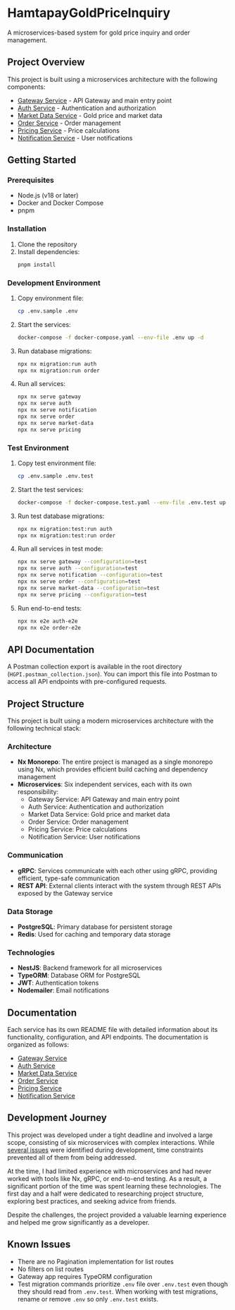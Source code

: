 # HamtapayGoldPriceInquiry

A microservices-based system for gold price inquiry and order management.

## Project Overview

This project is built using a microservices architecture with the following components:

-   [Gateway Service](./apps/gateway/README.md) - API Gateway and main entry point
-   [Auth Service](./apps/auth/README.md) - Authentication and authorization
-   [Market Data Service](./apps/market-data/README.md) - Gold price and market data
-   [Order Service](./apps/order/README.md) - Order management
-   [Pricing Service](./apps/pricing/README.md) - Price calculations
-   [Notification Service](./apps/notification/README.md) - User notifications

## Getting Started

### Prerequisites

-   Node.js (v18 or later)
-   Docker and Docker Compose
-   pnpm

### Installation

1. Clone the repository
2. Install dependencies:
    ```sh
    pnpm install
    ```

### Development Environment

1. Copy environment file:

    ```sh
    cp .env.sample .env
    ```

2. Start the services:

    ```sh
    docker-compose -f docker-compose.yaml --env-file .env up -d
    ```

3. Run database migrations:

    ```sh
    npx nx migration:run auth
    npx nx migration:run order
    ```

4. Run all services:

    ```sh
    npx nx serve gateway
    npx nx serve auth
    npx nx serve notification
    npx nx serve order
    npx nx serve market-data
    npx nx serve pricing
    ```

### Test Environment

1.  Copy test environment file:

    ```sh
    cp .env.sample .env.test
    ```

2.  Start the test services:

    ```sh
    docker-compose -f docker-compose.test.yaml --env-file .env.test up -d
    ```

3.  Run test database migrations:

    ```sh
    npx nx migration:test:run auth
    npx nx migration:test:run order
    ```

4.  Run all services in test mode:

    ```sh
    npx nx serve gateway --configuration=test
    npx nx serve auth --configuration=test
    npx nx serve notification --configuration=test
    npx nx serve order --configuration=test
    npx nx serve market-data --configuration=test
    npx nx serve pricing --configuration=test
    ```

5.  Run end-to-end tests:
    ```sh
    npx nx e2e auth-e2e
    npx nx e2e order-e2e
    ```

## API Documentation

A Postman collection export is available in the root directory (`HGPI.postman_collection.json`). You can import this file into Postman to access all API endpoints with pre-configured requests.

## Project Structure

This project is built using a modern microservices architecture with the following technical stack:

### Architecture

-   **Nx Monorepo**: The entire project is managed as a single monorepo using Nx, which provides efficient build caching and dependency management
-   **Microservices**: Six independent services, each with its own responsibility:
    -   Gateway Service: API Gateway and main entry point
    -   Auth Service: Authentication and authorization
    -   Market Data Service: Gold price and market data
    -   Order Service: Order management
    -   Pricing Service: Price calculations
    -   Notification Service: User notifications

### Communication

-   **gRPC**: Services communicate with each other using gRPC, providing efficient, type-safe communication
-   **REST API**: External clients interact with the system through REST APIs exposed by the Gateway service

### Data Storage

-   **PostgreSQL**: Primary database for persistent storage
-   **Redis**: Used for caching and temporary data storage

### Technologies

-   **NestJS**: Backend framework for all microservices
-   **TypeORM**: Database ORM for PostgreSQL
-   **JWT**: Authentication tokens
-   **Nodemailer**: Email notifications

## Documentation

Each service has its own README file with detailed information about its functionality, configuration, and API endpoints. The documentation is organized as follows:

-   [Gateway Service](./apps/gateway/README.md)
-   [Auth Service](./apps/auth/README.md)
-   [Market Data Service](./apps/market-data/README.md)
-   [Order Service](./apps/order/README.md)
-   [Pricing Service](./apps/pricing/README.md)
-   [Notification Service](./apps/notification/README.md)

## Development Journey

This project was developed under a tight deadline and involved a large scope, consisting of six microservices with complex interactions. While [several issues](#known-issues) were identified during development, time constraints prevented all of them from being addressed.

At the time, I had limited experience with microservices and had never worked with tools like Nx, gRPC, or end-to-end testing. As a result, a significant portion of the time was spent learning these technologies. The first day and a half were dedicated to researching project structure, exploring best practices, and seeking advice from friends.

Despite the challenges, the project provided a valuable learning experience and helped me grow significantly as a developer.

## Known Issues

-   There are no Pagination implementation for list routes
-   No filters on list routes
-   Gateway app requires TypeORM configuration
-   Test migration commands prioritize `.env` file over `.env.test` even though they should read from `.env.test`. When working with test migrations, rename or remove `.env` so only `.env.test` exists.
